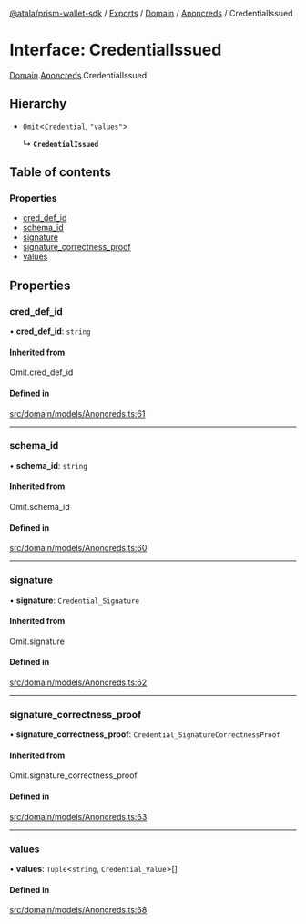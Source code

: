 [@atala/prism-wallet-sdk](../README.md) / [Exports](../modules.md) / [Domain](../modules/Domain.md) / [Anoncreds](../modules/Domain.Anoncreds.md) / CredentialIssued

# Interface: CredentialIssued

[Domain](../modules/Domain.md).[Anoncreds](../modules/Domain.Anoncreds.md).CredentialIssued

## Hierarchy

- `Omit`\<[`Credential`](Domain.Anoncreds.Credential.md), ``"values"``\>

  ↳ **`CredentialIssued`**

## Table of contents

### Properties

- [cred\_def\_id](Domain.Anoncreds.CredentialIssued.md#cred_def_id)
- [schema\_id](Domain.Anoncreds.CredentialIssued.md#schema_id)
- [signature](Domain.Anoncreds.CredentialIssued.md#signature)
- [signature\_correctness\_proof](Domain.Anoncreds.CredentialIssued.md#signature_correctness_proof)
- [values](Domain.Anoncreds.CredentialIssued.md#values)

## Properties

### cred\_def\_id

• **cred\_def\_id**: `string`

#### Inherited from

Omit.cred\_def\_id

#### Defined in

[src/domain/models/Anoncreds.ts:61](https://github.com/input-output-hk/atala-prism-wallet-sdk-ts/blob/47ec1c8/src/domain/models/Anoncreds.ts#L61)

___

### schema\_id

• **schema\_id**: `string`

#### Inherited from

Omit.schema\_id

#### Defined in

[src/domain/models/Anoncreds.ts:60](https://github.com/input-output-hk/atala-prism-wallet-sdk-ts/blob/47ec1c8/src/domain/models/Anoncreds.ts#L60)

___

### signature

• **signature**: `Credential_Signature`

#### Inherited from

Omit.signature

#### Defined in

[src/domain/models/Anoncreds.ts:62](https://github.com/input-output-hk/atala-prism-wallet-sdk-ts/blob/47ec1c8/src/domain/models/Anoncreds.ts#L62)

___

### signature\_correctness\_proof

• **signature\_correctness\_proof**: `Credential_SignatureCorrectnessProof`

#### Inherited from

Omit.signature\_correctness\_proof

#### Defined in

[src/domain/models/Anoncreds.ts:63](https://github.com/input-output-hk/atala-prism-wallet-sdk-ts/blob/47ec1c8/src/domain/models/Anoncreds.ts#L63)

___

### values

• **values**: `Tuple`\<`string`, `Credential_Value`\>[]

#### Defined in

[src/domain/models/Anoncreds.ts:68](https://github.com/input-output-hk/atala-prism-wallet-sdk-ts/blob/47ec1c8/src/domain/models/Anoncreds.ts#L68)
